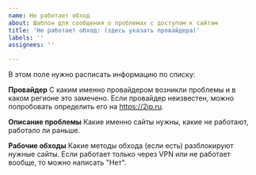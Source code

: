 ```yaml
---
name: Не работает обход
about: Шаблон для сообщения о проблемах с доступом к сайтам
title: 'Не работает обход: (здесь указать провайдера)'
labels: ''
assignees: ''

---
```


В этом поле нужно расписать информацию по списку:

**Провайдер**
С каким именно провайдером возникли проблемы и в каком регионе это замечено. Если провайдер неизвестен, можно попробовать определить его на https://2ip.ru.

**Описание проблемы**
Какие именно сайты нужны, какие не работают, работало ли раньше.

**Рабочие обходы**
Какие методы обхода (если есть) разблокируют нужные сайты. Если работает только через VPN или не работает вообще, то можно написать "Нет".
